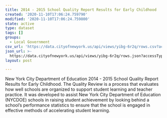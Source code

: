 ```yaml
---
title: 2014 - 2015 School Quality Report Results for Early Childhood
created: '2020-11-10T17:06:24.759790'
modified: '2020-11-10T17:06:24.759800'
state: active
type: dataset
tags: []
groups:
  - Local Government
csv_url: 'https://data.cityofnewyork.us/api/views/yibg-6r2q/rows.csv?accessType=DOWNLOAD'
json_url: >-
  https://data.cityofnewyork.us/api/views/yibg-6r2q/rows.json?accessType=DOWNLOAD
layout: post

---
```

New York City Department of Education 2014 - 2015 School Quality Report Results for Early Childhood. 
The Quality Review is a process that evaluates how well schools are organized to support student learning and teacher practice. It was developed to assist New York City Department of Education (NYCDOE) schools in raising student achievement by looking behind a school’s performance statistics to ensure that the school is engaged in effective methods of accelerating student learning.
